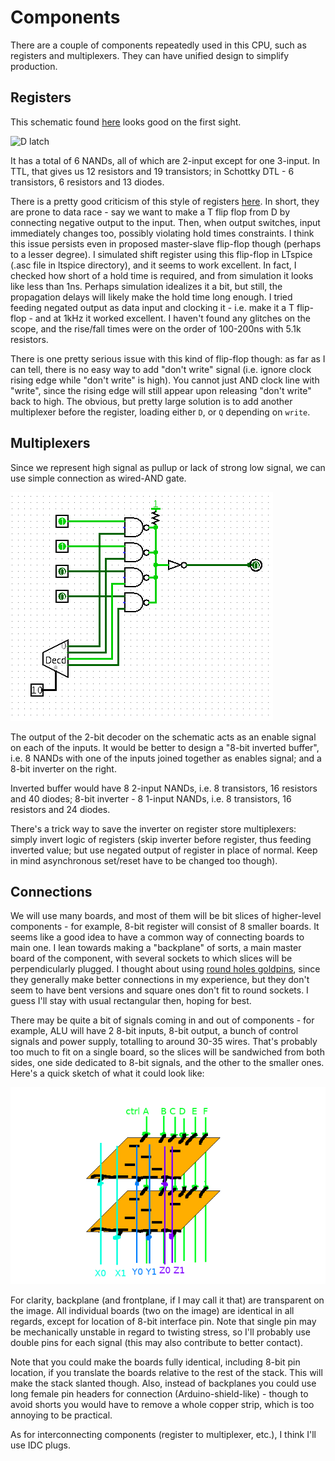 # Components

There are a couple of components repeatedly used in this CPU, such as registers and multiplexers. They can
have unified design to simplify production.

## Registers

This schematic found [here](http://www.play-hookey.com/digital/alt_flip_flops/d_nand_flip-flop.html) looks
good on the first sight.

![D latch](http://www.play-hookey.com/digital/alt_flip_flops/images/denandff100.png)

It has a total of 6 NANDs, all of which are 2-input except for one 3-input. In TTL, that gives us
12 resistors and 19 transistors; in Schottky DTL - 6 transistors, 6 resistors and 13 diodes.

There is a pretty good criticism of this style of registers [here](http://www.megaprocessor.com/GBU_flip_flops.html).
In short, they are prone to data race - say we want to make a T flip flop from D by connecting negative
output to the input. Then, when output switches, input immediately changes too, possibly violating
hold times constraints. I think this issue persists even in proposed master-slave flip-flop
though (perhaps to a lesser degree). I simulated shift register using this flip-flop in LTspice
(.asc file in ltspice directory), and it seems to work excellent. In fact, I checked how short of a
hold time is required, and from simulation it looks like less than 1ns. Perhaps simulation idealizes
it a bit, but still, the propagation delays will likely make the hold time long enough. I tried
feeding negated output as data input and clocking it - i.e. make it a T flip-flop - and at
1kHz it worked excellent. I haven't found any glitches on the scope, and the rise/fall times
were on the order of 100-200ns with 5.1k resistors.

There is one pretty serious issue with this kind of flip-flop though: as far as I can tell, there is
no easy way to add "don't write" signal (i.e. ignore clock rising edge while "don't write" is high).
You cannot just AND clock line with "write", since the rising edge will still appear upon releasing
"don't write" back to high.
The obvious, but pretty large solution is to add another multiplexer before the register,
loading either `D`, or `Q` depending on `write`.

## Multiplexers

Since we represent high signal as pullup or lack of strong low signal, we can use simple connection
as wired-AND gate.

![mux](images/mux.png?raw=true)

The output of the 2-bit decoder on the schematic acts as an enable signal on each of the inputs.
It would be better to design a "8-bit inverted buffer", i.e. 8 NANDs with one of the
inputs joined together as enables signal; and a 8-bit inverter on the right.

Inverted buffer would have 8 2-input NANDs, i.e. 8 transistors, 16 resistors and 40 diodes;
8-bit inverter - 8 1-input NANDs, i.e. 8 transistors, 16 resistors and 24 diodes.

There's a trick way to save the inverter on register store multiplexers: simply invert logic
of registers (skip inverter before register, thus feeding inverted value; but use negated output
of register in place of normal. Keep in mind asynchronous set/reset have to be changed too though).

## Connections

We will use many boards, and most of them will be bit slices of higher-level components - for example,
8-bit register will consist of 8 smaller boards. It seems like a good idea to have a common way of connecting
boards to main one. I lean towards making a "backplane" of sorts, a main master board of the component,
with several sockets to which slices will be perpendicularly plugged.
I thought about using [round holes goldpins](https://www.google.pl/search?q=round+pin+headers&client=ubuntu&hs=9Sv&source=lnms&tbm=isch&sa=X&ved=0ahUKEwii2LSO69bdAhVCXiwKHWYOBL84ChD8BQgOKAE&biw=1920&bih=945), since they generally make better connections in my experience,
but they don't seem to have bent versions and square ones don't fit to round sockets. I guess
I'll stay with usual rectangular then, hoping for best.

There may be quite a bit of signals coming in and out of components - for example, ALU will have
2 8-bit inputs, 8-bit output, a bunch of control signals and power supply, totalling to around 30-35
wires. That's probably too much to fit on a single board, so the slices will be sandwiched from both
sides, one side dedicated to 8-bit signals, and the other to the smaller ones. Here's a quick
sketch of what it could look like:

![sketch](images/plane.png)

For clarity, backplane (and frontplane, if I may call it that) are transparent on the image. All
individual boards (two on the image) are identical in all regards, except for location of 8-bit
interface pin. Note that single pin may be mechanically unstable in regard to twisting stress, so
I'll probably use double pins for each signal (this may also contribute to better contact).

Note that you could make the boards fully identical, including 8-bit pin location, if you translate
the boards relative to the rest of the stack. This will make the stack slanted though. Also, instead
of backplanes you could use long female pin headers for connection (Arduino-shield-like) - though
to avoid shorts you would have to remove a whole copper strip, which is too annoying to be practical.

As for interconnecting components (register to multiplexer, etc.), I think I'll use IDC plugs.
